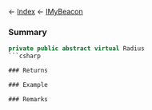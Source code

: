 ← [Index](Api-Index) ← [IMyBeacon](Sandbox.ModAPI.Ingame.IMyBeacon)

### Summary

```csharp
private public abstract virtual Radius
```csharp

### Returns

### Example

### Remarks

